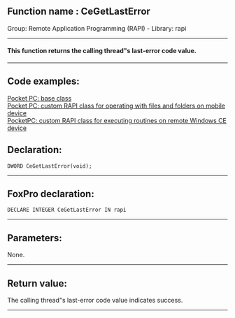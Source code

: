 
## Function name : CeGetLastError
Group: Remote Application Programming (RAPI) - Library: rapi    
***  


#### This function returns the calling thread"s last-error code value. 
***  


## Code examples:
[Pocket PC: base class](../../samples/sample_440.md)  
[Pocket PC: custom RAPI class for operating with files and folders on mobile device](../../samples/sample_448.md)  
[PocketPC: custom RAPI class for executing routines on remote Windows CE device](../../samples/sample_466.md)  

## Declaration:
```foxpro  
DWORD CeGetLastError(void);  
```  
***  


## FoxPro declaration:
```foxpro  
DECLARE INTEGER CeGetLastError IN rapi  
```  
***  


## Parameters:
None.  
***  


## Return value:
The calling thread"s last-error code value indicates success.  
***  

